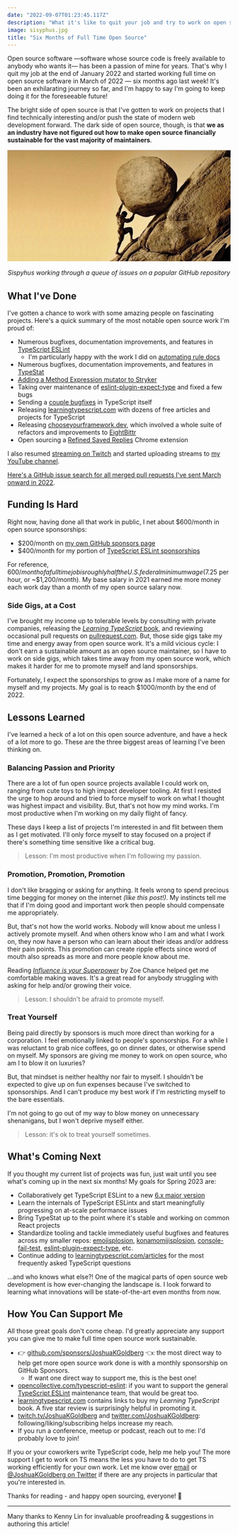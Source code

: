 ```yaml
---
date: "2022-09-07T01:23:45.117Z"
description: "What it's like to quit your job and try to work on open source tooling full time."
image: sisyphus.jpg
title: "Six Months of Full Time Open Source"
---
```


Open source software —software whose source code is freely available to anybody who wants it— has been a passion of mine for years.
That's why I quit my job at the end of January 2022 and started working full time on open source software in March of 2022 — six months ago last week!
It's been an exhilarating journey so far, and I'm happy to say I'm going to keep doing it for the foreseeable future!

The bright side of open source is that I've gotten to work on projects that I find technically interesting and/or push the state of modern web development forward.
The dark side of open source, though, is that **we as an industry have not figured out how to make open source financially sustainable for the vast majority of maintainers**.

![Sispyhus rolling a boulder up a hill](./sisyphus.jpg)

<em style="display:block;margin-bottom:2rem;text-align:center;">
Sispyhus working through a queue of issues on a popular GitHub repository
<br />
</em>

## What I've Done

I've gotten a chance to work with some amazing people on fascinating projects.
Here's a quick summary of the most notable open source work I'm proud of:

-   Numerous bugfixes, documentation improvements, and features in [TypeScript ESLint](https://typescript-eslint.io)
    -   I'm particularly happy with the work I did on [automating rule docs](https://github.com/typescript-eslint/typescript-eslint/pull/5593)
-   Numerous bugfixes, documentation improvements, and features in [TypeStat](https://github.com/JoshuaKGoldberg/TypeStat)
-   [Adding a Method Expression mutator to Stryker](https://github.com/stryker-mutator/stryker-js/pull/3508)
-   Taking over maintenance of [eslint-plugin-expect-type](https://github.com/JoshuaKGoldberg/eslint-plugin-expect-type) and fixed a few bugs
-   Sending a [couple bugfixes](https://github.com/microsoft/TypeScript/pulls?q=+is%3Apr+author%3AJoshuaKGoldberg+is%3Amerged+created%3A2022-02-28..2023-01-01) in TypeScript itself
-   Releasing [learningtypescript.com](https://learningtypescript.com) with dozens of free articles and projects for TypeScript
-   Releasing [chooseyourframework.dev](https://chooseyourframework.dev), which involved a whole suite of refactors and improvements to [EightBittr](https://github.com/FullScreenShenanigans/EightBittr)
-   Open sourcing a [Refined Saved Replies](https://github.com/JoshuaKGoldberg/refined-saved-replies) Chrome extension

I also resumed [streaming on Twitch](https://twitch.tv/joshuakgoldberg) and started uploading streams to [my YouTube channel](https://www.youtube.com/channel/UC1ag6LufUK30vkwS9lWHA8Q).

[Here's a GitHub issue search for all merged pull requests I've sent March onward in 2022](https://github.com/pulls?q=is%3Apr+author%3AJoshuaKGoldberg+is%3Amerged+created%3A2022-02-28..2023-01-01+is%3Apublic).

## Funding Is Hard

Right now, having done all that work in public, I net about $600/month in open source sponsorships:

-   $200/month on [my own GitHub sponsors page](https://github.com/sponsors/JoshuaKGoldberg)
-   $400/month for my portion of [TypeScript ESLint sponsorships](https://opencollective.com/typescript-eslint)

For reference, $600/month of a full time job is roughly half the U.S. federal minimum wage ($7.25 per hour, or ~$1,200/month).
My base salary in 2021 earned me more money each work day than a month of my open source salary now.

### Side Gigs, at a Cost

I've brought my income up to tolerable levels by consulting with private companies, releasing the [_Learning TypeScript_ book](https://learningtypescript.com), and reviewing occasional pull requests on [pullrequest.com](https://pullrequest.com).
But, those side gigs take my time and energy away from open source work.
It's a mild vicious cycle: I don't earn a sustainable amount as an open source maintainer, so I have to work on side gigs, which takes time away from my open source work, which makes it harder for me to promote myself and land sponsorships.

Fortunately, I expect the sponsorships to grow as I make more of a name for myself and my projects.
My goal is to reach $1000/month by the end of 2022.

## Lessons Learned

I've learned a heck of a lot on this open source adventure, and have a heck of a lot more to go.
These are the three biggest areas of learning I've been thinking on.

### Balancing Passion and Priority

There are a lot of fun open source projects available I could work on, ranging from cute toys to high impact developer tooling.
At first I resisted the urge to hop around and tried to force myself to work on what I thought was highest impact and visibility.
But, that's not how my mind works.
I'm most productive when I'm working on my daily flight of fancy.

These days I keep a list of projects I'm interested in and flit between them as I get motivated.
I'll only force myself to stay focused on a project if there's something time sensitive like a critical bug.

> Lesson: I'm most productive when I'm following my passion.

### Promotion, Promotion, Promotion

I don't like bragging or asking for anything.
It feels wrong to spend precious time begging for money on the internet _(like this post!)_.
My instincts tell me that if I'm doing good and important work then people should compensate me appropriately.

But, that's not how the world works.
Nobody will know about me unless I actively promote myself.
And when others know who I am and what I work on, they now have a person who can learn about their ideas and/or address their pain points.
This promotion can create ripple effects since word of mouth also spreads as more and more people know about me.

Reading [_Influence is your Superpower_](https://www.google.com/books/edition/_/BGwsEAAAQBAJ) by Zoe Chance helped get me comfortable making waves.
It's a great read for anybody struggling with asking for help and/or growing their voice.

> Lesson: I shouldn't be afraid to promote myself.

### Treat Yourself

Being paid directly by sponsors is much more direct than working for a corporation.
I feel emotionally linked to people's sponsorships.
For a while I was reluctant to grab nice coffees, go on dinner dates, or otherwise spend on myself.
My sponsors are giving me money to work on open source, who am I to blow it on luxuries?

But, that mindset is neither healthy nor fair to myself.
I shouldn't be expected to give up on fun expenses because I've switched to sponsorships.
And I can't produce my best work if I'm restricting myself to the bare essentials.

I'm not going to go out of my way to blow money on unnecessary shenanigans, but I won't deprive myself either.

> Lesson: it's ok to treat yourself sometimes.

## What's Coming Next

If you thought my current list of projects was fun, just wait until you see what's coming up in the next six months!
My goals for Spring 2023 are:

-   Collaboratively get TypeScript ESLint to a new [6.x major version](https://github.com/typescript-eslint/typescript-eslint/milestone/8)
-   Learn the internals of TypeScript ESLintx and start meaningfully progressing on at-scale performance issues
-   Bring TypeStat up to the point where it's stable and working on common React projects
-   Standardize tooling and tackle immediately useful bugfixes and features across my smaller repos: [emojisplosion](https://github.com/JoshuaKGoldberg/emojisplosion), [konamomijisplosion](https://github.com/JoshuaKGoldberg/konamimojisplosion), [console-fail-test](https://github.com/JoshuaKGoldberg/console-fail-test), [eslint-plugin-expect-type](https://github.com/JoshuaKGoldberg/eslint-plugin-expect-type), etc.
-   Continue adding to [learningtypescript.com/articles](https://www.learningtypescript.com/articles) for the most frequently asked TypeScript questions

...and who knows what else?!
One of the magical parts of open source web development is how ever-changing the landscape is.
I look forward to learning what innovations will be state-of-the-art even months from now.

## How You Can Support Me

All those great goals don't come cheap.
I'd greatly appreciate any support you can give me to make full time open source work sustainable.

-   👉 [github.com/sponsors/JoshuaKGoldberg](https://github.com/sponsors/JoshuaKGoldberg) 👈: the most direct way to help get more open source work done is with a monthly sponsorship on GitHub Sponsors.
    -   If want one direct way to support me, this is the best one!
-   [opencollective.com/typescript-eslint](https://opencollective.com/typescript-eslint): if you want to support the general [TypeScript ESLint](https://typescript-eslint.io) maintenance team, that would be great too.
-   [learningtypescript.com](https://learningtypescript.com) contains links to buy my _Learning TypeScript_ book. A five star review is surprisingly helpful in promoting it.
-   [twitch.tv/JoshuaKGoldberg](https://twitch.tv/JoshuaKGoldberg) and [twitter.com/JoshuaKGoldberg](https://twitter.com/JoshuaKGoldberg): following/liking/subscribing helps increase my reach.
-   If you run a conference, meetup or podcast, reach out to me: I'd probably love to join!

If you or your coworkers write TypeScript code, help me help you!
The more support I get to work on TS means the less you have to do to get TS working efficiently for your own work.
Let me know over [email](mailto:blog@joshuakgoldberg.com "my email") or [@JoshuaKGoldberg on Twitter](https://twitter.com/JoshuaKGoldberg) if there are any projects in particular that you're interested in.

Thanks for reading - and happy open sourcing, everyone! 💖

---

Many thanks to Kenny Lin for invaluable proofreading & suggestions in authoring this article!
